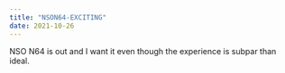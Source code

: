 ```yaml
---
title: "NSON64-EXCITING"
date: 2021-10-26
---
```


NSO N64 is out and I want it even though the experience is subpar than ideal.
